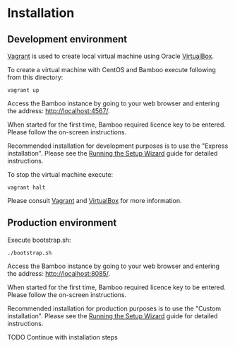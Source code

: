 # Installation

## Development environment

[Vagrant](http://www.vagrantup.com/) is used to create local virtual machine using Oracle [VirtualBox](https://www.virtualbox.org/).

To create a virtual machine with CentOS and Bamboo execute following from this directory:
```shell
vagrant up
```

Access the Bamboo instance by going to your web browser and entering the address: [http://localhost:4567/](http://localhost:4567/).

When started for the first time, Bamboo required licence key to be entered.
Please follow the on-screen instructions.

Recommended installation for development purposes is to use the "Express installation".
Please see the [Running the Setup Wizard](https://confluence.atlassian.com/display/BAMBOO/Running+the+Setup+Wizard) guide for detailed instructions.

To stop the virtual machine execute:
```shel
vagrant halt
```

Please consult [Vagrant](http://www.vagrantup.com/) and [VirtualBox](https://www.virtualbox.org/) for more information.

## Production environment

Execute bootstrap.sh:
```shell
./bootstrap.sh
```

Access the Bamboo instance by going to your web browser and entering the address: [http://localhost:8085/](http://localhost:8085/).

When started for the first time, Bamboo required licence key to be entered.
Please follow the on-screen instructions.

Recommended installation for production purposes is to use the "Custom installation".
Please see the [Running the Setup Wizard](https://confluence.atlassian.com/display/BAMBOO/Running+the+Setup+Wizard) guide for detailed instructions.

TODO Continue with installation steps
